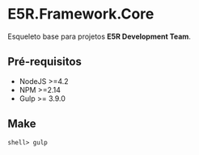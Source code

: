 E5R.Framework.Core
==================

Esqueleto base para projetos **E5R Development Team**.

## Pré-requisitos

* NodeJS >=4.2
* NPM >=2.14
* Gulp >= 3.9.0

## Make

```
shell> gulp
```
